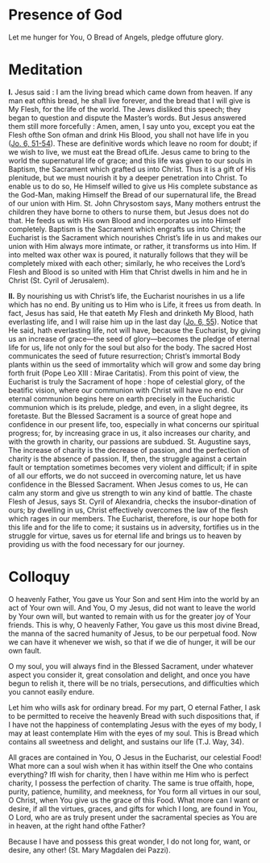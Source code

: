 # Presence of God

Let me hunger for You, O Bread of Angels, pledge offuture glory.

# Meditation

**I.** Jesus said : I am the living bread which came down from heaven. If any man eat ofthis bread, he shall live forever, and the bread that I will give is My Flesh, for the life of the world. The Jews disliked this speech; they began to question and dispute the Master’s words. But Jesus answered them still more forcefully : Amen, amen, I say unto you, except you eat the Flesh ofthe Son ofman and drink His Blood, you shall not have life in you ([Jo. 6, 51-54](https://vulgata.online/bible/Jo.6?ed=DR2&vfn=DR2.Jo.6.51-54:vs)). These are definitive words which leave no room for doubt; if we wish to live, we must eat the Bread ofLife. Jesus came to bring to the world the supernatural life of grace; and this life was given to our souls in Baptism, the Sacrament which grafted us into Christ. Thus it is a gift of His plenitude, but we must nourish it by a deeper penetration into Christ. To enable us to do so, He Himself willed to give us His complete substance as the God-Man, making Himself the Bread of our supernatural life, the Bread of our union with Him. St. John Chrysostom says, Many mothers entrust the children they have borne to others to nurse them, but Jesus does not do that. He feeds us with His own Blood and incorporates us into Himself completely. Baptism is the Sacrament which engrafts us into Christ; the Eucharist is the Sacrament which nourishes Christ’s life in us and makes our union with Him always more intimate, or rather, it transforms us into Him. If into melted wax other wax is poured, it naturally follows that they will be completely mixed with each other; similarly, he who receives the Lord’s Flesh and Blood is so united with Him that Christ dwells in him and he in Christ (St. Cyril of Jerusalem).

**II.** By nourishing us with Christ’s life, the Eucharist nourishes in us a life which has no end. By uniting us to Him who is Life, it frees us from death. In fact, Jesus has said, He that eateth My Flesh and drinketh My Blood, hath everlasting life, and I will raise him up in the last day ([Jo. 6, 55](https://vulgata.online/bible/Jo.6?ed=DR2&vfn=DR2.Jo.6.55:vs)). Notice that He said, hath everlasting life, not will have, because the Eucharist, by giving us an increase of grace—the seed of glory—becomes the pledge of eternal life for us, life not only for the soul but also for the body. The sacred Host communicates the seed of future resurrection; Christ’s immortal Body plants within us the seed of immortality which will grow and some day bring forth fruit (Pope Leo XIII : Mirae Caritatis). From this point of view, the Eucharist is truly the Sacrament of hope : hope of celestial glory, of the beatific vision, where our communion with Christ will have no end. Our eternal communion begins here on earth precisely in the Eucharistic communion which is its prelude, pledge, and even, in a slight degree, its foretaste. But the Blessed Sacrament is a source of great hope and confidence in our present life, too, especially in what concerns our spiritual progress; for, by increasing grace in us, it also increases our charity, and with the growth in charity, our passions are subdued. St. Augustine says, The increase of charity is the decrease of passion, and the perfection of charity is the absence of passion. If, then, the struggle against a certain fault or temptation sometimes becomes very violent and difficult; if in spite of all our efforts, we do not succeed in overcoming nature, let us have confidence in the Blessed Sacrament. When Jesus comes to us, He can calm any storm and give us strength to win any kind of battle. The chaste Flesh of Jesus, says St. Cyril of Alexandria, checks the insubor-dination of ours; by dwelling in us, Christ effectively overcomes the law of the flesh which rages in our members. The Eucharist, therefore, is our hope both for this life and for the life to come; it sustains us in adversity, fortifies us in the struggle for virtue, saves us for eternal life and brings us to heaven by providing us with the food necessary for our journey.

# Colloquy

O heavenly Father, You gave us Your Son and sent Him into the world by an act of Your own will. And You, O my Jesus, did not want to leave the world by Your own will, but wanted to remain with us for the greater joy of Your friends. This is why, O heavenly Father, You gave us this most divine Bread, the manna of the sacred humanity of Jesus, to be our perpetual food. Now we can have it whenever we wish, so that if we die of hunger, it will be our own fault.

O my soul, you will always find in the Blessed Sacrament, under whatever aspect you consider it, great consolation and delight, and once you have begun to relish it, there will be no trials, persecutions, and difficulties which you cannot easily endure.

Let him who wills ask for ordinary bread. For my part, O eternal Father, I ask to be permitted to receive the heavenly Bread with such dispositions that, if I have not the happiness of contemplating Jesus with the eyes of my body, I may at least contemplate Him with the eyes of my soul. This is Bread which contains all sweetness and delight, and sustains our life (T.J. Way, 34).

All graces are contained in You, O Jesus in the Eucharist, our celestial Food! What more can a soul wish when it has within itself the One who contains everything? IfI wish for charity, then I have within me Him who is perfect charity, I possess the perfection of charity. The same is true offaith, hope, purity, patience, humility, and meekness, for You form all virtues in our soul, O Christ, when You give us the grace of this Food. What more can I want or desire, if all the virtues, graces, and gifts for which I long, are found in You, O Lord, who are as truly present under the sacramental species as You are in heaven, at the right hand ofthe Father?

Because I have and possess this great wonder, I do not long for, want, or desire, any other! (St. Mary Magdalen dei Pazzi).
